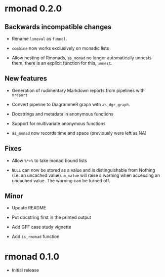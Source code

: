 # rmonad 0.2.0

## Backwards incompatible changes

 * Rename `lsmeval` as `funnel`.

 * `combine` now works exclusively on monadic lists

 * Allow nesting of Rmonads, `as_monad` no longer automatically unnests them,
   there is an explicit function for this, `unnest`.

## New features

 * Generation of rudimentary Markdown reports from pipelines with `mreport`

 * Convert pipeline to DiagrammeR graph with `as_dgr_graph`.

 * Docstrings and metadata in anonymous functions

 * Support for multivariate anonymous functions

 * `as_monad` now records time and space (previously were left as NA)

## Fixes

 * Allow `%*>%` to take monad bound lists

 * `NULL` can now be stored as a value and is distinguishable from Nothing
   (i.e. an uncached value). `m_value` will raise a warning when accessing an
   uncached value. The warning can be turned off.

## Minor

 * Update README

 * Put docstring first in the printed output 

 * Add GFF case study vignette

 * Add `is_rmonad` function



# rmonad 0.1.0

 * Initial release
